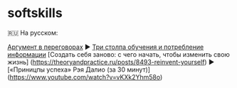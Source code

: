 # softskills

🇷🇺 На русском:

[Аргумент в переговорах](https://kinzhal.media/leverage/)
▶️ [Три столпа обучения и потребление информации](https://www.youtube.com/watch?v=kipNqA1LKmc)
[Создать себя заново: с чего начать, чтобы изменить свою жизнь] (https://theoryandpractice.ru/posts/8493-reinvent-yourself)
▶️ [«Приницпы успеха» Рэя Далио (за 30 минут)] (https://www.youtube.com/watch?v=vKXk2Yhm58o)
